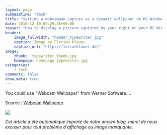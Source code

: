 ```yaml
---
layout: page
subheadline: "Tech"
title: "Setting a webcampak capture as a dynamic wallpaper on MS Windows"
date: 2010-12-10 09:29:38+00:00
teaser: "How to display a picture captured by your right on your MS Windows wallpaper ?"
header:
    image_fullwidth: "header_typewriter.jpg"
    caption: Image by Florian Klauer
    caption_url: "http://florianklauer.de/"
image:
    thumb:  typewriter_thumb.jpg
    homepage: homepage_typewriter.jpg
categories:
    - tech
comments: false
show_meta: true
---
```


You could use "Webcam Wallpaper" from Werner Software....

Source : [Webcam Wallpaper](http://www.wernersoftware.com/webcamwallpaper/)

[![](http://infracom-france.com/blog2/wp-content/uploads/2010/12/webcampak-logo2-300x40.png)](http://www.webcampak.com)

_Cet article a été automatique importé de notre ancien blog, merci de nous excuser pour tout problème d'affichage ou image manquante._
